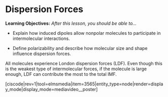 <div style="float:right;margin:auto"><ebook-button title="Dispersion Forces" link="https://genchem.science.psu.edu/11-4-dispersion-forces"></ebook-button></div>

# Dispersion Forces

**Learning Objectives:** _After this lesson, you should be able to…_

* Explain how induced dipoles allow nonpolar molecules to participate in intermolecular interactions.

* Define polarizability and describe how molecular size and shape influence dispersion forces. 


All molecules experience London dispersion forces (LDF).  Even though this is the weakest type of intermolecular forces, if the molecule is large enough, LDF can contribute the most to the total IMF.


[ciscode|rev=1|tool=elmsmedia|item=3565|entity_type=node|render=display_mode|display_mode=mediavideo__poster]